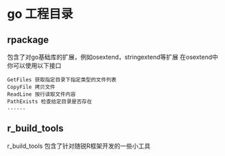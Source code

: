 # go 工程目录

## rpackage 
包含了对go基础库的扩展，例如osextend，stringextend等扩展
在osextend中你可以使用以下接口

```
GetFiles 获取指定目录下指定类型的文件列表
CopyFile 拷贝文件
ReadLine 按行读取文件内容
PathExists 检查给定目录是否存在
......
```

## r_build_tools 
r_build_tools 包含了针对随锐R框架开发的一些小工具

